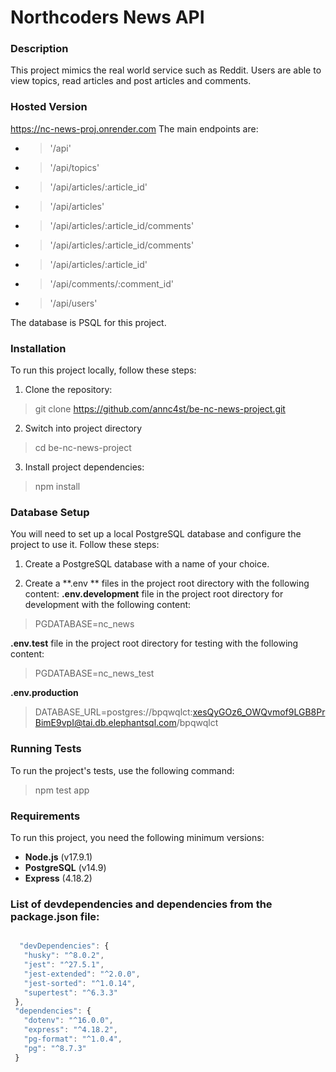 # Northcoders News API

### Description
This project mimics the real world service such as Reddit.
Users are able to view topics, read articles and post articles and comments.

### Hosted Version
https://nc-news-proj.onrender.com
The main endpoints are:
- > '/api' 
- > '/api/topics'
- > '/api/articles/:article_id'
- > '/api/articles'
- > '/api/articles/:article_id/comments'
- > '/api/articles/:article_id/comments'
- > '/api/articles/:article_id'
- > '/api/comments/:comment_id'
- > '/api/users'

The database is PSQL for this project.

### Installation
To run this project locally, follow these steps:
1. Clone the repository:
> git clone https://github.com/annc4st/be-nc-news-project.git
2. Switch into project directory
> cd be-nc-news-project 
3. Install project dependencies:
> npm install

### Database Setup
You will need to set up a local PostgreSQL database and configure the project to use it. Follow these steps:

1. Create a PostgreSQL database with a name of your choice.

2. Create a **.env ** files in the project root directory with the following content:
**.env.development** file in the project root directory for development with the following content:
> PGDATABASE=nc_news

**.env.test** file in the project root directory for testing with the following content:
>PGDATABASE=nc_news_test

**.env.production** 
> DATABASE_URL=postgres://bpqwqlct:xesQyGOz6_OWQvmof9LGB8PrBimE9vpI@tai.db.elephantsql.com/bpqwqlct
 
### Running Tests
To run the project's tests, use the following command:
> npm test app

### Requirements
To run this project, you need the following minimum versions:

- **Node.js** (v17.9.1)
- **PostgreSQL** (v14.9)
- **Express** (4.18.2)

### List of devdependencies and dependencies from the package.json file:

 ```javascript

   "devDependencies": {
    "husky": "^8.0.2",
    "jest": "^27.5.1",
    "jest-extended": "^2.0.0",
    "jest-sorted": "^1.0.14",
    "supertest": "^6.3.3"
  },
  "dependencies": {
    "dotenv": "^16.0.0",
    "express": "^4.18.2",
    "pg-format": "^1.0.4",
    "pg": "^8.7.3"
  }

